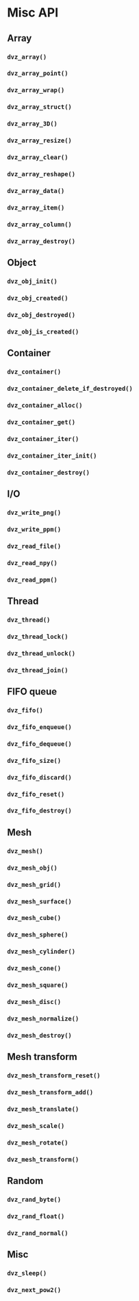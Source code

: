 # Misc API


## Array

### `dvz_array()`
### `dvz_array_point()`
### `dvz_array_wrap()`
### `dvz_array_struct()`
### `dvz_array_3D()`
### `dvz_array_resize()`
### `dvz_array_clear()`
### `dvz_array_reshape()`
### `dvz_array_data()`
### `dvz_array_item()`
### `dvz_array_column()`
### `dvz_array_destroy()`


## Object

### `dvz_obj_init()`
### `dvz_obj_created()`
### `dvz_obj_destroyed()`
### `dvz_obj_is_created()`


## Container

### `dvz_container()`
### `dvz_container_delete_if_destroyed()`
### `dvz_container_alloc()`
### `dvz_container_get()`
### `dvz_container_iter()`
### `dvz_container_iter_init()`
### `dvz_container_destroy()`


## I/O

### `dvz_write_png()`
### `dvz_write_ppm()`
### `dvz_read_file()`
### `dvz_read_npy()`
### `dvz_read_ppm()`


## Thread

### `dvz_thread()`
### `dvz_thread_lock()`
### `dvz_thread_unlock()`
### `dvz_thread_join()`


## FIFO queue

### `dvz_fifo()`
### `dvz_fifo_enqueue()`
### `dvz_fifo_dequeue()`
### `dvz_fifo_size()`
### `dvz_fifo_discard()`
### `dvz_fifo_reset()`
### `dvz_fifo_destroy()`


## Mesh

### `dvz_mesh()`
### `dvz_mesh_obj()`
### `dvz_mesh_grid()`
### `dvz_mesh_surface()`
### `dvz_mesh_cube()`
### `dvz_mesh_sphere()`
### `dvz_mesh_cylinder()`
### `dvz_mesh_cone()`
### `dvz_mesh_square()`
### `dvz_mesh_disc()`
### `dvz_mesh_normalize()`
### `dvz_mesh_destroy()`


## Mesh transform

### `dvz_mesh_transform_reset()`
### `dvz_mesh_transform_add()`
### `dvz_mesh_translate()`
### `dvz_mesh_scale()`
### `dvz_mesh_rotate()`
### `dvz_mesh_transform()`


## Random

### `dvz_rand_byte()`
### `dvz_rand_float()`
### `dvz_rand_normal()`


## Misc

### `dvz_sleep()`
### `dvz_next_pow2()`
